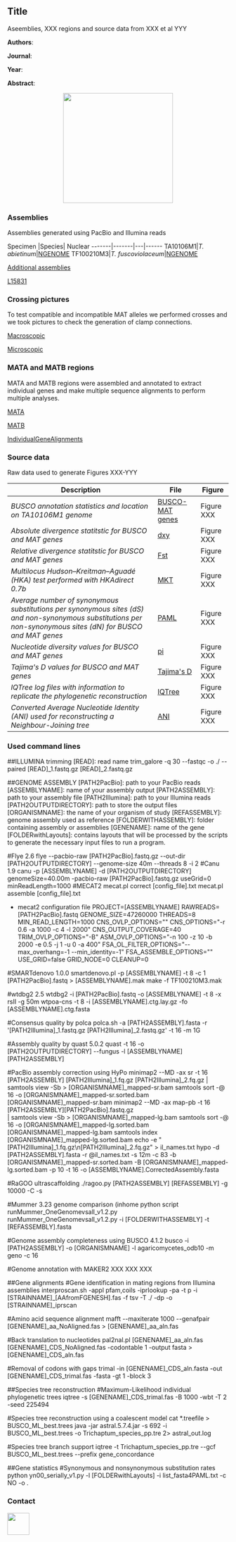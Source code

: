 ## Title

Aseemblies, XXX regions and source data from XXX et al YYY

**Authors**: 

**Journal**:

**Year**:

**Abstract**:

<div style="text-align:center"><img src="https://sismo.app/wp-content/uploads/2019/02/under-construction-gif-11.gif" width="250"/></div>

### Assemblies

Assemblies generated using PacBio and Illumina reads

Specimen |Species| Nuclear
-------|-------|---|------
TA10106M1|*T. abietinum*|[NGENOME](LLL.tar.gz "NGENOME")
TF100210M3|*T. fuscoviolaceum*|[NGENOME](LLL.tar.gz "NGENOME")

[Additional assemblies](LLL.tar.gz "178 SPAdes assemblies generated using Illumina reads")

[L15831](https://mycocosm.jgi.doe.gov/Triab1_1/Triab1_1.home.html "L15831 downloaded from JGI")

### Crossing pictures

To test compatible and incompatible MAT alleles we performed crosses and we took pictures to check the generation of clamp connections.

[Macroscopic](LLL.tar.gz "Macroscopic pictures of trichaptum crosses")

[Microscopic](LLL.tar.gz "Pictures taken under the microscope of the contact zone during trichaptum crosses")

### MATA and MATB regions

MATA and MATB regions were assembled and annotated to extract individual genes and make multiple sequence alignments to perform multiple analyses.

[MATA](LLL.zip "MATA regions containing homeodomain genes")

[MATB](LLL.zip "MATB regions containing pheromone receptors and pheromones")

[IndividualGeneAlignments](LLL.zip "Trimmed individual gene alignments")

### Source data

Raw data used to generate Figures XXX-YYY

Description | File | Figure
------------|------|-------
*BUSCO annotation statistics and location on TA10106M1 genome*|[BUSCO-MAT genes](LLL/BUSCO_MAT_info.csv "BUSCO-MAT genes")|Figure XXX
*Absolute divergence statitstic for BUSCO and MAT genes*|[dxy](LLL/dxy.csv "dxy")|Figure XXX
*Relative divergence statitstic for BUSCO and MAT genes*|[Fst](LLL/Fst.csv "Fst")|Figure XXX
*Multilocus Hudson–Kreitman–Aguadé (HKA) test performed with HKAdirect 0.7b*|[MKT](LLL/MKT.csv "MKT")|Figure XXX
*Average number of synonymous substitutions per synonymous sites (dS) and non-synonymous substitutions per non-synonymous sites (dN) for BUSCO and MAT genes*|[PAML](LLL/paml.csv "PAML")|Figure XXX
*Nucleotide diversity values for BUSCO and MAT genes*|[pi](LLL/pi.csv "pi")|Figure XXX
*Tajima's D values for BUSCO and MAT genes*|[Tajima's D](LLL/tajimaD.csv "Tajima's D")|Figure XXX
*IQTree log files with information to replicate the phylogenetic reconstruction*|[IQTree](LLL/IQTree_logFiles.tar.gz "IQTree")|Figure XXX
*Converted Average Nucleotide Identity (ANI) used for reconstructing a Neighbour-Joining tree*|[ANI](LLL/AllvsAll_distances.meg "ANI")|Figure XXX

### Used command lines

##ILLUMINA trimming
[READ]: read name
trim_galore -q 30 --fastqc -o ./ --paired [READ]_1.fastq.gz [READ]_2.fastq.gz

##GENOME ASSEMBLY
[PATH2PacBio]: path to your PacBio reads
[ASSEMBLYNAME]: name of your assembly output
[PATH2ASSEMBLY]: path to your assembly file
[PATH2Illumina]: path to your Illumina reads
[PATH2OUTPUTDIRECTORY]: path to store the output files
[ORGANISMNAME]: the name of your organism of study
[REFASSEMBLY]: genome assembly used as reference
[FOLDERWITHASSEMBLY]: folder containing assembly or assemblies
[GENENAME]: name of the gene
[FOLDERwithLayouts]: contains layouts that will be processed by the scripts to generate the necessary input files to run a program.

#Flye 2.6
flye --pacbio-raw [PATH2PacBio].fastq.gz --out-dir [PATH2OUTPUTDIRECTORY] --genome-size 40m --threads 8 -i 2
#Canu 1.9
canu -p [ASSEMBLYNAME] -d [PATH2OUTPUTDIRECTORY] genomeSize=40.00m -pacbio-raw [PATH2PacBio].fastq.gz useGrid=0 minReadLength=1000
#MECAT2
mecat.pl correct [config_file].txt
mecat.pl assemble [config_file].txt

- mecat2 configuration file
PROJECT=[ASSEMBLYNAME]
RAWREADS=[PATH2PacBio].fastq
GENOME_SIZE=47260000
THREADS=8
MIN_READ_LENGTH=1000
CNS_OVLP_OPTIONS=""
CNS_OPTIONS="-r 0.6 -a 1000 -c 4 -l 2000"
CNS_OUTPUT_COVERAGE=40
TRIM_OVLP_OPTIONS="-B"
ASM_OVLP_OPTIONS="-n 100 -z 10 -b 2000 -e 0.5 -j 1 -u 0 -a 400"
FSA_OL_FILTER_OPTIONS="--max_overhang=-1 --min_identity=-1"
FSA_ASSEMBLE_OPTIONS=""
USE_GRID=false
GRID_NODE=0
CLEANUP=0

#SMARTdenovo 1.0.0
smartdenovo.pl -p [ASSEMBLYNAME] -t 8 -c 1 [PATH2PacBio].fastq > [ASSEMBLYNAME].mak
make -f TF100210M3.mak

#wtdbg2 2.5
wtdbg2 -i [PATH2PacBio].fastq -o [ASSEMBLYNAME] -t 8 -x rsII -g 50m
wtpoa-cns -t 8 -i [ASSEMBLYNAME].ctg.lay.gz -fo [ASSEMBLYNAME].ctg.fasta

#Consensus quality by polca
polca.sh -a [PATH2ASSEMBLY].fasta -r '[PATH2Illumina]_1.fastq.gz [PATH2Illumina]_2.fastq.gz' -t 16 -m 1G

#Assembly quality by quast 5.0.2
quast -t 16 -o [PATH2OUTPUTDIRECTORY] --fungus -l [ASSEMBLYNAME] [PATH2ASSEMBLY]

#PacBio assembly correction using HyPo
minimap2 --MD -ax sr -t 16 [PATH2ASSEMBLY] [PATH2Illumina]_1.fq.gz [PATH2Illumina]_2.fq.gz | samtools view -Sb > [ORGANISMNAME]_mapped-sr.bam
samtools sort -@ 16 -o [ORGANISMNAME]_mapped-sr.sorted.bam [ORGANISMNAME]_mapped-sr.bam
minimap2 --MD -ax map-pb -t 16 [PATH2ASSEMBLY][PATH2PacBio].fastq.gz \
| samtools view -Sb > [ORGANISMNAME]_mapped-lg.bam
samtools sort -@ 16 -o [ORGANISMNAME]_mapped-lg.sorted.bam [ORGANISMNAME]_mapped-lg.bam
samtools index [ORGANISMNAME]_mapped-lg.sorted.bam
echo -e "[PATH2Illumina]_1.fq.gz\n[PATH2Illumina]_2.fq.gz" > il_names.txt
hypo -d [PATH2ASSEMBLY].fasta -r @il_names.txt -s 12m -c 83 -b [ORGANISMNAME]_mapped-sr.sorted.bam -B [ORGANISMNAME]_mapped-lg.sorted.bam -p 10 -t 16 -o [ASSEMBLYNAME].CorrectedAssembly.fasta

#RaGOO ultrascaffolding
./ragoo.py [PATH2ASSEMBLY] [REFASSEMBLY] -g 10000 -C -s

#Mummer 3.23 genome comparison (inhome python script runMummer_OneGenomevsall_v1.2.py
runMummer_OneGenomevsall_v1.2.py -i [FOLDERWITHASSEMBLY] -t [REFASSEMBLY].fasta

#Genome assembly completeness using BUSCO 4.1.2
busco -i [PATH2ASSEMBLY] -o [ORGANISMNAME] -l agaricomycetes_odb10 -m geno -c 16

#Genome annotation with MAKER2
XXX																	XXX									XXX

##Gene alignments
#Gene identification in mating regions from Illumina assemblies
interproscan.sh -appl pfam,coils -iprlookup -pa -t p -i [STRAINNAME]_[AAfromFGENESH].fas -f tsv -T ./ -dp -o [STRAINNAME]_iprscan

#Amino acid sequence alignment
mafft --maxiterate 1000 --genafpair [GENENAME]_aa_NoAligned.fas > [GENENAME]_aa_aln.fas

#Back translation to nucleotides
pal2nal.pl [GENENAME]_aa_aln.fas [GENENAME]_CDS_NoAligned.fas -codontable 1 -output fasta > [GENENAME]_CDS_aln.fas

#Removal of codons with gaps
trimal -in [GENENAME]_CDS_aln.fasta -out [GENENAME]_CDS_trimal.fas -fasta -gt 1 -block 3

##Species tree reconstruction
#Maximum-Likelihood individual phylogenetic trees
iqtree -s [GENENAME]_CDS_trimal.fas -B 1000 -wbt -T 2 -seed 225494

#Species tree reconstruction using a coalescent model
cat *.treefile > BUSCO_ML_best.trees
java -jar astral.5.7.4.jar -s 692 -i BUSCO_ML_best.trees -o Trichaptum_species_pp.tre 2> astral_out.log

#Species tree branch support
iqtree -t Trichaptum_species_pp.tre --gcf BUSCO_ML_best.trees --prefix gene_concordance

##Gene statistics
#Synonymous and nonsynonymous substitution rates
python yn00_serially_v1.py -l [FOLDERwithLayouts] -i list_fasta4PAML.txt -c NO -o .


### Contact

[<img src="https://www.uv.es/perisnav/Index/twitter-logo.png" width="50"/>](https://linktr.ee/PerisD)
